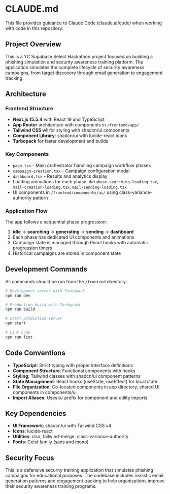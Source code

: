 # CLAUDE.md

This file provides guidance to Claude Code (claude.ai/code) when working with code in this repository.

## Project Overview

This is a YC Supabase Select Hackathon project focused on building a phishing simulation and security awareness training platform. The application simulates the complete lifecycle of security awareness campaigns, from target discovery through email generation to engagement tracking.

## Architecture

### Frontend Structure
- **Next.js 15.5.4** with React 19 and TypeScript
- **App Router** architecture with components in `/frontend/app/`
- **Tailwind CSS v4** for styling with shadcn/ui components
- **Component Library**: shadcn/ui with lucide-react icons
- **Turbopack** for faster development and builds

### Key Components
- `page.tsx` - Main orchestrator handling campaign workflow phases
- `campaign-creation.tsx` - Campaign configuration modal
- `dashboard.tsx` - Results and analytics display
- Loading animations for each phase: `database-searching-loading.tsx`, `mail-creation-loading.tsx`, `mail-sending-loading.tsx`
- UI components in `/frontend/components/ui/` using class-variance-authority pattern

### Application Flow
The app follows a sequential phase progression:
1. **idle** → **searching** → **generating** → **sending** → **dashboard**
2. Each phase has dedicated UI components and animations
3. Campaign state is managed through React hooks with automatic progression timers
4. Historical campaigns are stored in component state

## Development Commands

All commands should be run from the `/frontend` directory:

```bash
# Development server with Turbopack
npm run dev

# Production build with Turbopack
npm run build

# Start production server
npm start

# Lint code
npm run lint
```

## Code Conventions

- **TypeScript**: Strict typing with proper interface definitions
- **Component Structure**: Functional components with hooks
- **Styling**: Tailwind classes with shadcn/ui component patterns
- **State Management**: React hooks (useState, useEffect) for local state
- **File Organization**: Co-located components in app directory, shared UI components in components/ui
- **Import Aliases**: Uses `@/` prefix for component and utility imports

## Key Dependencies

- **UI Framework**: shadcn/ui with Tailwind CSS v4
- **Icons**: lucide-react
- **Utilities**: clsx, tailwind-merge, class-variance-authority
- **Fonts**: Geist family (sans and mono)

## Security Focus

This is a defensive security training application that simulates phishing campaigns for educational purposes. The codebase includes realistic email generation patterns and engagement tracking to help organizations improve their security awareness training programs.